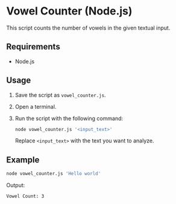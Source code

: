  # Vowel Counter (Node.js)

This script counts the number of vowels in the given textual input.

## Requirements

- Node.js

## Usage

1. Save the script as `vowel_counter.js`.
2. Open a terminal.
3. Run the script with the following command:

	```bash
	node vowel_counter.js '<input_text>'
	```

	Replace `<input_text>` with the text you want to analyze.

## Example

```bash
node vowel_counter.js 'Hello world'
```

Output:
```
Vowel Count: 3
```
